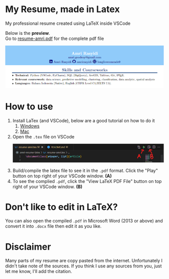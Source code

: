 # My Resume, made in Latex
My professional resume created using LaTeX inside VSCode

Below is the <b>preview</b>.<br>
Go to [resume-amri.pdf][1] for the complete pdf file

<p align="center">
    <img src="src\images\resume-preview.png" alt="resume preview">
</p>

# How to use

1. Install LaTex (and VSCode), below are a good tutorial on how to do it
    1. [Windows](https://youtu.be/4lyHIQl4VM8)
    1. [Mac](https://youtu.be/CmagZthwhaY)
1. Open the `.tex` file on VSCode
    <p align="center">
        <img src="src\images\vscode_shortcut.png" alt="resume preview">
    </p>
1. Build/compile the latex file to see it in the `.pdf` format. Click the "Play" button on top right of your VSCode window. **(A)**
1. To see the complied `.pdf`, click the "View LaTeX PDF File" button on top right of your VSCode window. **(B)**

# Don't like to edit in LaTeX?

You can also open the compiled `.pdf` in Microsoft Word (2013 or above) and convert it into `.docx` file then edit it as you like.

# Disclaimer

Many parts of my resume are copy pasted from the internet. Unfortunately I didn't take note of the sources.
If you think I use any sources from you, just let me know, I'll add the citation.

[1]: https://github.com/amrirasyidi/resume-amri-latex/blob/master/resume-amri.pdf
